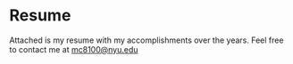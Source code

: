# Resume

Attached is my resume with my accomplishments over the years. Feel free to contact me at mc8100@nyu.edu
